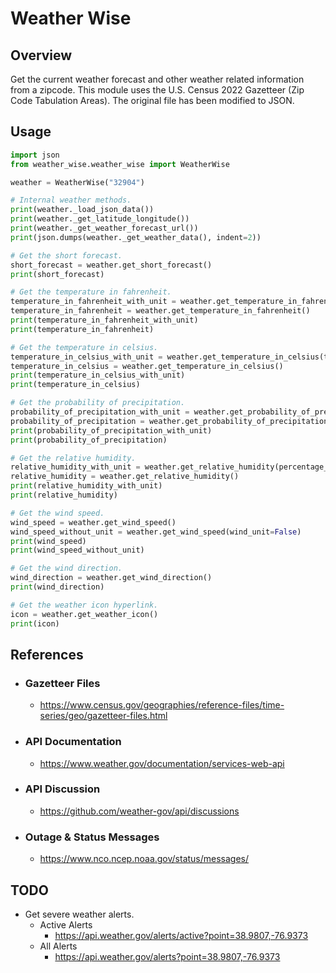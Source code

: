 # Weather Wise

## Overview

Get the current weather forecast and other weather related information from a zipcode.  This module uses the U.S. Census 2022 Gazetteer (Zip Code Tabulation Areas).  The original file has been modified to JSON.

## Usage

```python
import json
from weather_wise.weather_wise import WeatherWise

weather = WeatherWise("32904")

# Internal weather methods.
print(weather._load_json_data())
print(weather._get_latitude_longitude())
print(weather._get_weather_forecast_url())
print(json.dumps(weather._get_weather_data(), indent=2))

# Get the short forecast.
short_forecast = weather.get_short_forecast()
print(short_forecast)

# Get the temperature in fahrenheit.
temperature_in_fahrenheit_with_unit = weather.get_temperature_in_fahrenheit(temperature_unit=True)
temperature_in_fahrenheit = weather.get_temperature_in_fahrenheit()
print(temperature_in_fahrenheit_with_unit)
print(temperature_in_fahrenheit)

# Get the temperature in celsius.
temperature_in_celsius_with_unit = weather.get_temperature_in_celsius(temperature_unit=True)
temperature_in_celsius = weather.get_temperature_in_celsius()
print(temperature_in_celsius_with_unit)
print(temperature_in_celsius)

# Get the probability of precipitation.
probability_of_precipitation_with_unit = weather.get_probability_of_precipitation(percentage_unit=True)
probability_of_precipitation = weather.get_probability_of_precipitation()
print(probability_of_precipitation_with_unit)
print(probability_of_precipitation)

# Get the relative humidity.
relative_humidity_with_unit = weather.get_relative_humidity(percentage_unit=True)
relative_humidity = weather.get_relative_humidity()
print(relative_humidity_with_unit)
print(relative_humidity)

# Get the wind speed.
wind_speed = weather.get_wind_speed()
wind_speed_without_unit = weather.get_wind_speed(wind_unit=False)
print(wind_speed)
print(wind_speed_without_unit)

# Get the wind direction.
wind_direction = weather.get_wind_direction()
print(wind_direction)

# Get the weather icon hyperlink.
icon = weather.get_weather_icon()
print(icon)
```

## References

- ### Gazetteer Files

  - <https://www.census.gov/geographies/reference-files/time-series/geo/gazetteer-files.html>

- ### API Documentation

  - <https://www.weather.gov/documentation/services-web-api>

- ### API Discussion

  - <https://github.com/weather-gov/api/discussions>

- ### Outage & Status Messages

  - <https://www.nco.ncep.noaa.gov/status/messages/>

## TODO

- Get severe weather alerts.
  - Active Alerts
    - <https://api.weather.gov/alerts/active?point=38.9807,-76.9373>
  - All Alerts
    - <https://api.weather.gov/alerts?point=38.9807,-76.9373>
